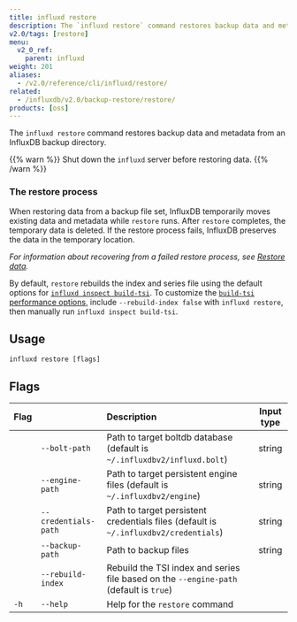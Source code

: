 ```yaml
---
title: influxd restore
description: The `influxd restore` command restores backup data and metadata from an InfluxDB backup directory.
v2.0/tags: [restore]
menu:
  v2_0_ref:
    parent: influxd
weight: 201
aliases:
  - /v2.0/reference/cli/influxd/restore/
related:
  - /influxdb/v2.0/backup-restore/restore/
products: [oss]
---
```


The `influxd restore` command restores backup data and metadata from an InfluxDB backup directory.

{{% warn %}}
Shut down the `influxd` server before restoring data.
{{% /warn %}}

### The restore process
When restoring data from a backup file set, InfluxDB temporarily moves existing
data and metadata while `restore` runs.
After `restore` completes, the temporary data is deleted.
If the restore process fails, InfluxDB preserves the data in the temporary location.

_For information about recovering from a failed restore process, see
[Restore data](/v2.0/backup-restore/restore/#recover-from-a-failed-restore)._

By default, `restore` rebuilds the index and series file using the default options
for [`influxd inspect build-tsi`](/v2.0/reference/cli/influxd/inspect/build-tsi/).
To customize the [`build-tsi` performance options](/v2.0/reference/cli/influxd/inspect/build-tsi/#adjust-performance),
include `--rebuild-index false` with `influxd restore`, then manually run `influxd inspect build-tsi`.

## Usage

```
influxd restore [flags]
```

## Flags

| Flag |                      | Description                                                                            | Input type |
|:---- |:---                  |:-----------                                                                            |:----------:|
|      | `--bolt-path`        | Path to target boltdb database (default is `~/.influxdbv2/influxd.bolt`)               | string     |
|      | `--engine-path`      | Path to target persistent engine files (default is `~/.influxdbv2/engine`)             | string     |
|      | `--credentials-path` | Path to target persistent credentials files (default is `~/.influxdbv2/credentials`)   | string     |
|      | `--backup-path`      | Path to backup files                                                                   | string     |
|      | `--rebuild-index`    | Rebuild the TSI index and series file based on the `--engine-path` (default is `true`) |            |
| `-h` | `--help`             | Help for the `restore` command                                                         |            |
